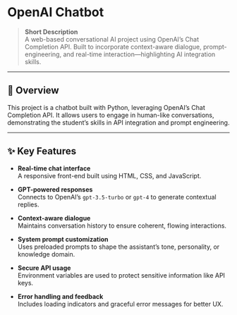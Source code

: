 # OpenAI Chatbot

> **Short Description**  
> A web-based conversational AI project using OpenAI’s Chat Completion API. Built to incorporate context-aware dialogue, prompt-engineering, and real-time interaction—highlighting AI integration skills.

---

## 🚀 Overview

This project is a chatbot built with Python, leveraging OpenAI’s Chat Completion API. It allows users to engage in human-like conversations, demonstrating the student’s skills in API integration and prompt engineering.

---

## ✨ Key Features

- **Real-time chat interface**  
  A responsive front-end built using HTML, CSS, and JavaScript.

- **GPT-powered responses**  
  Connects to OpenAI’s `gpt-3.5-turbo` or `gpt-4` to generate contextual replies.

- **Context-aware dialogue**  
  Maintains conversation history to ensure coherent, flowing interactions.

- **System prompt customization**  
  Uses preloaded prompts to shape the assistant’s tone, personality, or knowledge domain.

- **Secure API usage**  
  Environment variables are used to protect sensitive information like API keys.

- **Error handling and feedback**  
  Includes loading indicators and graceful error messages for better UX.

